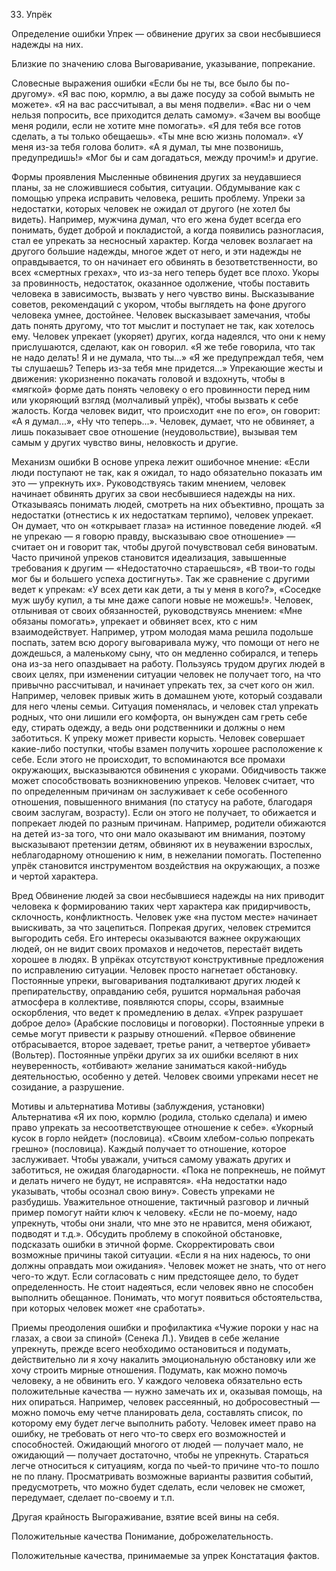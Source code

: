 33. Упрёк

Определение ошибки
Упрек — обвинение других за свои несбывшиеся надежды на них.

Близкие по значению слова
Выговаривание, указывание, попрекание.

Словесные выражения ошибки
«Если бы не ты, все было бы по-другому».
«Я вас пою, кормлю, а вы даже посуду за собой вымыть не можете».
«Я на вас рассчитывал, а вы меня подвели».
«Вас ни о чем нельзя попросить, все приходится делать самому».
«Зачем вы вообще меня родили, если не хотите мне помогать».
«Я для тебя все готов сделать, а ты только обещаешь».
«Ты мне всю жизнь поломал».
«У меня из-за тебя голова болит».
«А я думал, ты мне позвонишь, предупредишь!»
«Мог бы и сам догадаться, между прочим!» и другие.

Формы проявления
Мысленные обвинения других за неудавшиеся планы, за не сложившиеся события, ситуации.
Обдумывание как с помощью упрека исправить человека, решить проблему.
Упреки за недостатки, которых человек не ожидал от другого (не хотел бы видеть). Например, мужчина думал, что его жена будет всегда его понимать, будет доброй и покладистой, а когда появились разногласия, стал ее упрекать за несносный характер.
Когда человек возлагает на другого большие надежды, многое ждет от него, и эти надежды не оправдывается, то он начинает его обвинять в безответственности, во всех «смертных грехах», что из-за него теперь будет все плохо.
Укоры за провинность, недостаток, оказанное одолжение, чтобы поставить человека в зависимость, вызвать у него чувство вины.
Высказывание советов, рекомендаций с укором, чтобы выглядеть на фоне другого человека умнее, достойнее.
Человек высказывает замечания, чтобы дать понять другому, что тот мыслит и поступает не так, как хотелось ему.
Человек упрекает (укоряет) других, когда надеялся, что они к нему прислушаются, сделают, как он говорил. «Я же тебе говорила, что так не надо делать! Я и не думала, что ты...» «Я же предупреждал тебя, чем ты слушаешь? Теперь из-за тебя мне придется...»
Упрекающие жесты и движения: укоризненно покачать головой и вздохнуть, чтобы в «мягкой» форме дать понять человеку о его провинности перед ним или укоряющий взгляд (молчаливый упрёк), чтобы вызвать к себе жалость.
Когда человек видит, что происходит «не по его», он говорит: «А я думал...», «Ну что теперь...». Человек, думает, что не обвиняет, а лишь показывает свое отношение (неудовольствие), вызывая тем самым у других чувство вины, неловкость и другие.

Механизм ошибки
В основе упрека лежит ошибочное мнение: «Если люди поступают не так, как я ожидал, то надо обязательно показать им это — упрекнуть их». Руководствуясь таким мнением, человек начинает обвинять других за свои несбывшиеся надежды на них.
Отказываясь понимать людей, смотреть на них объективно, прощать за недостатки (отнестись к их недостаткам терпимо), человек упрекает. Он думает, что он «открывает глаза» на истинное поведение людей. «Я не упрекаю — я говорю правду, высказываю свое отношение» — считает он и говорит так, чтобы другой почувствовал себя виноватым.
Часто причиной упреков становится идеализация, завышенные требования к другим — «Недостаточно стараешься», «В твои-то годы мог бы и большего успеха достигнуть». Так же сравнение с другими ведет к упрекам: «У всех дети как дети, а ты у меня в кого?», «Соседке муж шубу купил, а ты мне даже сапоги новые не можешь!».
Человек, отлынивая от своих обязанностей, руководствуясь мнением: «Мне обязаны помогать», упрекает и обвиняет всех, кто с ним взаимодействует. Например, утром молодая мама решила подольше поспать, затем всю дорогу выговаривала мужу, что помощи от него не дождешься, а маленькому сыну, что он медленно собирался, и теперь она из-за него опаздывает на работу.
Пользуясь трудом других людей в своих целях, при изменении ситуации человек не получает того, на что привычно рассчитывал, и начинает упрекать тех, за счет кого он жил. Например, человек привык жить в домашнем уюте, который создавали для него члены семьи. Ситуация поменялась, и человек стал упрекать родных, что они лишили его комфорта, он вынужден сам греть себе еду, стирать одежду, а ведь они родственники и должны о нем заботиться.
К упреку может привести корысть. Человек совершает какие-либо поступки, чтобы взамен получить хорошее расположение к себе. Если этого не происходит, то вспоминаются все промахи окружающих, высказываются обвинения с укорами.
Обидчивость также может способствовать возникновению упреков. Человек считает, что по определенным причинам он заслуживает к себе особенного отношения, повышенного внимания (по статусу на работе, благодаря своим заслугам, возрасту). Если он этого не получает, то обижается и попрекает людей по разным причинам. Например, родители обижаются на детей из-за того, что они мало оказывают им внимания, поэтому высказывают претензии детям, обвиняют их в неуважении взрослых, неблагодарному отношению к ним, в нежелании помогать.
Постепенно упрёк становится инструментом воздействия на окружающих, а позже и чертой характера.

Вред
Обвинение людей за свои несбывшиеся надежды на них приводит человека к формированию таких черт характера как придирчивость, склочность, конфликтность. Человек уже «на пустом месте» начинает выискивать, за что зацепиться.
Попрекая других, человек стремится выгородить себя. Его интересы оказываются важнее окружающих людей, он не видит своих промахов и недочетов, перестаёт видеть хорошее в людях.
В упрёках отсутствуют конструктивные предложения по исправлению ситуации. Человек просто нагнетает обстановку.
Постоянные упреки, выговаривания подталкивают других людей к препирательству, оправданию себя, рушится нормальная рабочая атмосфера в коллективе, появляются споры, ссоры, взаимные оскорбления, что ведет к промедлению в делах.
«Упрек разрушает доброе дело» (Арабские пословицы и поговорки).
Постоянные упреки в семье могут привести к разрыву отношений. «Первое обвинение отбрасывается, второе задевает, третье ранит, а четвертое убивает» (Вольтер).
Постоянные упрёки других за их ошибки вселяют в них неуверенность, «отбивают» желание заниматься какой-нибудь деятельностью, особенно у детей. Человек своими упреками несет не созидание, а разрушение.

Мотивы и альтернатива
Мотивы (заблуждения, установки)	Альтернатива
«Я их пою, кормлю (родила, столько сделала) и имею право упрекать за несоответствующее отношение к себе».	«Укорный кусок в горло нейдет» (пословица).
«Своим хлебом-солью попрекать грешно» (пословица).
Каждый получает то отношение, которое заслуживает. Чтобы уважали, учиться самому уважать других и заботиться, не ожидая благодарности.
«Пока не попрекнешь, не поймут и делать ничего не будут, не исправятся».
«На недостатки надо указывать, чтобы осознал свою вину».	Совесть упреками не разбудишь.
Уважительное отношение, тактичный разговор и личный пример помогут найти ключ к человеку.
«Если не по-моему, надо упрекнуть, чтобы они знали, что мне это не нравится, меня обижают, подводят и т.д.».	Обсудить проблему в спокойной обстановке, подсказать ошибки в этичной форме.
Скорректировать свои возможные причины такой ситуации.
«Если я на них надеюсь, то они должны оправдать мои ожидания».	Человек может не знать, что от него чего-то ждут. Если согласовать с ним предстоящее дело, то будет определенность. Не стоит надеяться, если человек явно не способен выполнить обещанное. Понимать, что могут появиться обстоятельства, при которых человек может «не сработать».

Приемы преодоления ошибки и профилактика
«Чужие пороки у нас на глазах, а свои за спиной» (Сенека Л.).
Увидев в себе желание упрекнуть, прежде всего необходимо остановиться и подумать, действительно ли я хочу накалить эмоциональную обстановку или же хочу строить мирные отношения.
Подумать, как можно помочь человеку, а не обвинить его. У каждого человека обязательно есть положительные качества — нужно замечать их и, оказывая помощь, на них опираться. Например, человек рассеянный, но добросовестный — можно помочь ему четче планировать дела, составлять список, по которому ему будет легче выполнить работу.
Человек имеет право на ошибку, не требовать от него что-то сверх его возможностей и способностей.
Ожидающий многого от людей — получает мало, не ожидающий — получает достаточно, чтобы не упрекнуть.
Стараться легче относиться к ситуациям, когда по чьей-то причине что-то пошло не по плану. Просматривать возможные варианты развития событий, предусмотреть, что можно будет сделать, если человек не сможет, передумает, сделает по-своему и т.п.

Другая крайность
Выгораживание, взятие всей вины на себя.

Положительные качества
Понимание, доброжелательность.

Положительные качества, принимаемые за упрек
Констатация фактов.
